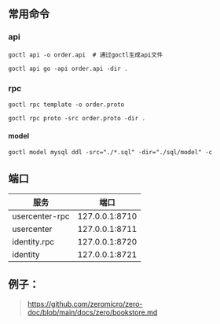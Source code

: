 ## 常用命令



### api

```shell
goctl api -o order.api  # 通过goctl生成api文件

goctl api go -api order.api -dir .
```


### rpc

```shell
goctl rpc template -o order.proto

goctl rpc proto -src order.proto -dir .
```

#### model 

```shell
goctl model mysql ddl -src="./*.sql" -dir="./sql/model" -c

```


## 端口



服务 | 端口
---|---
usercenter-rpc | 127.0.0.1:8710
usercenter     | 127.0.0.1:8711
identity.rpc   | 127.0.0.1:8720
identity       | 127.0.0.1:8721










## 例子：

> https://github.com/zeromicro/zero-doc/blob/main/docs/zero/bookstore.md